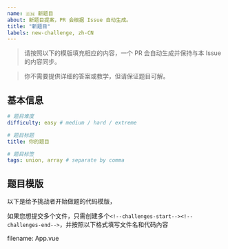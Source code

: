 ```yaml
---
name: 🇨🇳 新题目
about: 新题目提案，PR 会根据 Issue 自动生成。
title: "新题目"
labels: new-challenge, zh-CN
---
```


> 请按照以下的模版填充相应的内容，一个 PR 会自动生成并保持与本 Issue 的内容同步。

> 你不需要提供详细的答案或教学，但请保证题目可解。


## 基本信息

```yaml
# 题目难度
difficulty: easy # medium / hard / extreme

# 题目标题
title: 你的题目

# 题目标签
tags: union, array # separate by comma
```

## 题目模版

以下是给予挑战者开始做题的代码模版，

如果您想提交多个文件，只需创建多个`<!--challenges-start--><!--challenges-end-->`，并按照以下格式填写文件名和代码內容


<!--challenges-start-->
filename: App.vue

```vue

```
<!--challenges-end-->
